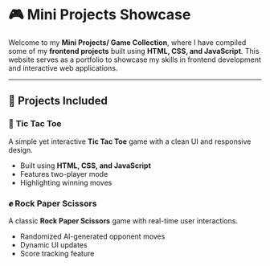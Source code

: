 # 🎮 Mini Projects Showcase  

Welcome to my **Mini Projects/ Game Collection**, where I have compiled some of my **frontend projects** built using **HTML, CSS, and JavaScript**. This website serves as a portfolio to showcase my skills in frontend development and interactive web applications.  

---

## 🌟 Projects Included  

### 🎯 **Tic Tac Toe**  
A simple yet interactive **Tic Tac Toe** game with a clean UI and responsive design.  

- Built using **HTML, CSS, and JavaScript**  
- Features two-player mode  
- Highlighting winning moves  

### ✊ **Rock Paper Scissors**  
A classic **Rock Paper Scissors** game with real-time user interactions.  

- Randomized AI-generated opponent moves  
- Dynamic UI updates  
- Score tracking feature 
